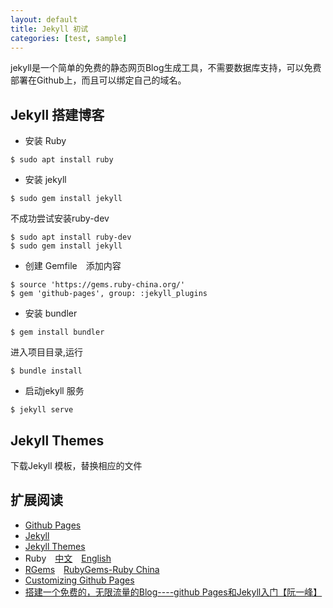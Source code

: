```yaml
---
layout: default
title: Jekyll 初试
categories: [test, sample]
---
```


jekyll是一个简单的免费的静态网页Blog生成工具，不需要数据库支持，可以免费部署在Github上，而且可以绑定自己的域名。

<!-- more -->

## Jekyll 搭建博客
* 安装 Ruby

```
$ sudo apt install ruby
```

* 安装 jekyll

```
$ sudo gem install jekyll
```

不成功尝试安装ruby-dev

```
$ sudo apt install ruby-dev
$ sudo gem install jekyll
```

* 创建 Gemfile　添加内容

```
$ source 'https://gems.ruby-china.org/'
$ gem 'github-pages', group: :jekyll_plugins

```

* 安装 bundler

```
$ gem install bundler
```

进入项目目录,运行

```
$ bundle install
```

* 启动jekyll 服务

```
$ jekyll serve
```

## Jekyll Themes ##

下载Jekyll 模板，替换相应的文件

## 扩展阅读 ##

- [Github Pages](https://pages.github.com)
- [Jekyll](https://jekyllrb.com)
- [Jekyll Themes](http://jekyllthemes.org)
- Ruby&emsp;[中文](https://www.ruby-lang.org/zh_cn/)&emsp;[English](https://www.ruby-lang.org/en/)
- [RGems](https://rubygems.org/)&emsp;[RubyGems-Ruby China](http://gems.ruby-china.org)
- [Customizing Github Pages](https://help.github.com/categories/customizing-github-pages/)
- [搭建一个免费的，无限流量的Blog----github Pages和Jekyll入门【阮一峰】](http://www.ruanyifeng.com/blog/2012/08/blogging_with_jekyll.html)
